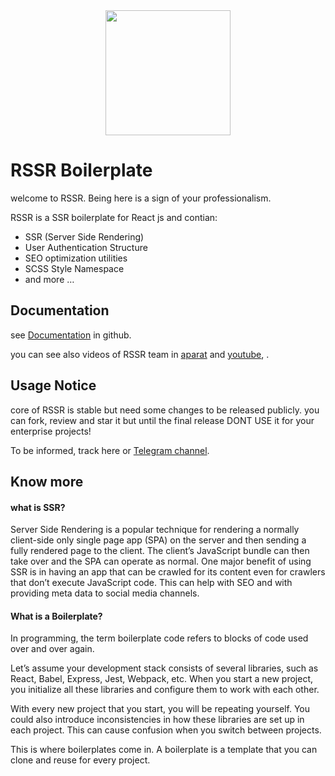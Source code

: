 <div align="center">
  <a href="https://github.com/rssr-org/RSSR">
    <img width="200" src="https://raw.githubusercontent.com/rssr-org/RSSR/master/public/asset/img/rssr-logo.png">
  </a>
</div>

# RSSR Boilerplate
welcome to RSSR. Being here is a sign of your professionalism.

RSSR is a SSR boilerplate for React js and contian:
- SSR (Server Side Rendering)
- User Authentication Structure
- SEO optimization utilities
- SCSS Style Namespace
- and more …

## Documentation
see [Documentation](documentation) in github.

you can see also videos of RSSR team in [aparat](https://www.aparat.com/user/video/user_list/userid/722589/usercat/413997) and [youtube](https://www.youtube.com/channel/UCNkuorlYEWReSMglMp25yCw), .

## Usage Notice
core of RSSR is stable but need some changes to be released publicly. you can fork, review and star it but until the final release DONT USE it for your enterprise projects!

To be informed, track here or [Telegram channel](https://t.me/rssr_org).


## Know more

#### what is SSR?
Server Side Rendering is a popular technique for rendering a normally 
client-side only single page app (SPA) on the server and then sending
 a fully rendered page to the client. The client’s JavaScript bundle 
 can then take over and the SPA can operate as normal. One major 
 benefit of using SSR is in having an app that can be crawled 
 for its content even for crawlers that don’t execute JavaScript code. 
 This can help with SEO and with providing meta data to social media channels.


#### What is a Boilerplate?
In programming, the term boilerplate code refers to blocks of code used over and over again.

Let’s assume your development stack consists of several libraries,
 such as React, Babel, Express, Jest, Webpack, etc. When you
  start a new project, you initialize all these libraries 
  and configure them to work with each other.

With every new project that you start, you will be repeating yourself.
 You could also introduce inconsistencies in how these libraries
  are set up in each project. This can cause confusion when you
   switch between projects.

This is where boilerplates come in. A boilerplate is a template that
 you can clone and reuse for every project.
 
 